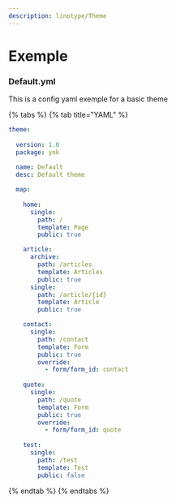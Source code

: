 ```yaml
---
description: linotype/Theme
---
```


# Exemple

### Default.yml

This is a config yaml exemple for a basic theme 

{% tabs %}
{% tab title="YAML" %}
```yaml
theme:
  
  version: 1.0
  package: ynk
  
  name: Default
  desc: Default theme

  map:
    
    home:
      single:
        path: /
        template: Page
        public: true

    article:
      archive:
        path: /articles
        template: Articles
        public: true
      single:
        path: /article/{id}
        template: Article
        public: true

    contact:
      single:
        path: /contact
        template: Form
        public: true
        override:
          - form/form_id: contact
            
    quote:
      single:
        path: /quote
        template: Form
        public: true
        override:
          - form/form_id: quote
    
    test:
      single:
        path: /test 
        template: Test
        public: false

```
{% endtab %}
{% endtabs %}

